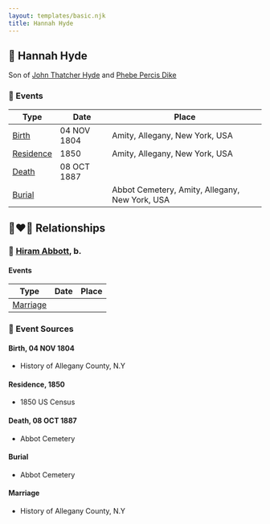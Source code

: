 ```yaml
---
layout: templates/basic.njk
title: Hannah Hyde
---
```

## 🔵 Hannah Hyde

Son of [John Thatcher Hyde](/people/3/3310224) and [Phebe Percis Dike](/people/4/41577072)

### 📆 Events

Type | Date | Place
------ | ------ | ------
[Birth](#event-d4bc72bf-c29f-4f5f-8800-7cf7c901a0d6) | 04 NOV 1804 | Amity, Allegany, New York, USA
[Residence](#event-2307c858-f65e-4607-aedc-6131a223e12d) | 1850 | Amity, Allegany, New York, USA
[Death](#event-c31d9f0b-a314-4d74-be64-5ce6b7d07e60) | 08 OCT 1887 |
[Burial](#event-15c227a7-b1b3-4ba2-860b-a81162084541) |  | Abbot Cemetery, Amity, Allegany, New York, USA

## 👩‍❤️‍👨 Relationships

### 🔵 [Hiram Abbott](/people/7/75588804), b.

#### Events

Type | Date | Place
------ | ------ | ------
[Marriage](#event-bdf852c0-42e0-4be4-98c5-6e61ce6b5680) |  |
### 📰 Event Sources

#### <a id="event-d4bc72bf-c29f-4f5f-8800-7cf7c901a0d6"></a> Birth, 04 NOV 1804
* History of Allegany County, N.Y

#### <a id="event-2307c858-f65e-4607-aedc-6131a223e12d"></a> Residence, 1850
* 1850 US Census

#### <a id="event-c31d9f0b-a314-4d74-be64-5ce6b7d07e60"></a> Death, 08 OCT 1887
* Abbot Cemetery

#### <a id="event-15c227a7-b1b3-4ba2-860b-a81162084541"></a> Burial
* Abbot Cemetery
#### <a id="event-bdf852c0-42e0-4be4-98c5-6e61ce6b5680"></a> Marriage
* History of Allegany County, N.Y
